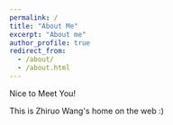 ```yaml
---
permalink: /
title: "About Me"
excerpt: "About me"
author_profile: true
redirect_from: 
  - /about/
  - /about.html
---
```


Nice to Meet You!

This is Zhiruo Wang's home on the web :)
